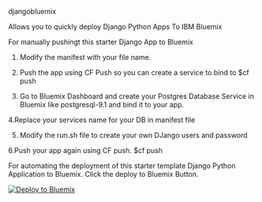 djangobluemix

Allows you to quickly deploy Django Python Apps To IBM Bluemix

For manually pushingt this starter Django App to Bluemix

1. Modify the manifest with your file name. 

2. Push the app using CF Push so you can create a service to bind to
$cf push <your app name>

3. Go to Bluemix Dashboard and create your Postgres Database Service in Bluemix
like postgresql-9.1 and bind it to your app.

4.Replace your services name for your DB in manifest file

5. Modify the run.sh file to create your own DJango users and password

6.Push your app again using CF push.
$cf push <your app name>


For automating the deployment of this starter template Django Python Application to Bluemix. Click the deploy to Bluemix Button.

[![Deploy to Bluemix](https://bluemix.net/deploy/button.png)](https://bluemix.net/deploy?repository=http://goo.gl/mXgcwK)
